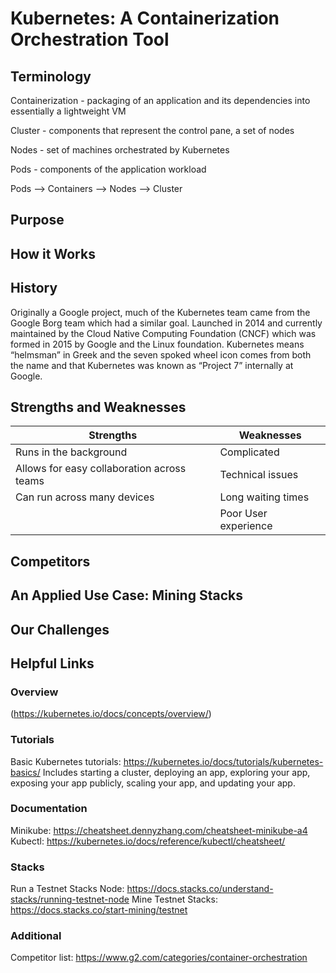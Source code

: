 # Kubernetes: A Containerization Orchestration Tool

## Terminology
Containerization - packaging of an application and its dependencies into essentially a lightweight VM

Cluster - components that represent the control pane, a set of nodes

Nodes - set of machines orchestrated by Kubernetes

Pods - components of the application workload

Pods --> Containers --> Nodes --> Cluster

## Purpose

## How it Works

## History
Originally a Google project, much of the Kubernetes team came from the Google Borg team which had a similar goal. Launched in 2014 and currently maintained by the Cloud Native Computing Foundation (CNCF) which was formed in 2015 by Google and the Linux foundation. Kubernetes means “helmsman” in Greek and the seven spoked wheel icon comes from both the name and that Kubernetes was known as “Project 7” internally at Google.  

## Strengths and Weaknesses

| Strengths | Weaknesses |
|-----------|------------|
| Runs in the background | Complicated |
| Allows for easy collaboration across teams | Technical issues|
|Can run across many devices | Long waiting times |
|            | Poor User experience |

## Competitors

## An Applied Use Case: Mining Stacks

## Our Challenges

## Helpful Links
### Overview
(https://kubernetes.io/docs/concepts/overview/)
### Tutorials
Basic Kubernetes tutorials: https://kubernetes.io/docs/tutorials/kubernetes-basics/ 
Includes starting a cluster, deploying an app, exploring your app, exposing your app 	publicly, scaling your app, and updating your app. 
### Documentation
Minikube: https://cheatsheet.dennyzhang.com/cheatsheet-minikube-a4 
Kubectl: https://kubernetes.io/docs/reference/kubectl/cheatsheet/ 
### Stacks
Run a Testnet Stacks Node: https://docs.stacks.co/understand-stacks/running-testnet-node 
Mine Testnet Stacks: https://docs.stacks.co/start-mining/testnet 
### Additional
Competitor list: https://www.g2.com/categories/container-orchestration 
